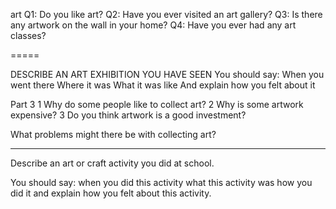 
art
Q1: Do you like art?
Q2: Have you ever visited an art gallery?
Q3: Is there any artwork on the wall in your home?
Q4: Have you ever had any art classes?


=====

DESCRIBE AN ART EXHIBITION YOU HAVE SEEN
You should say:
When you went there
Where it was
What it was like
And explain how you felt about it

Part 3
1 Why do some people like to collect art?
2 Why is some artwork expensive?
3 Do you think artwork is a good investment?

What problems might there be with collecting art?


---
Describe an art or craft activity you did at school.

You should say:
when you did this activity
what this activity was
how you did it
and explain how you felt about this activity.

